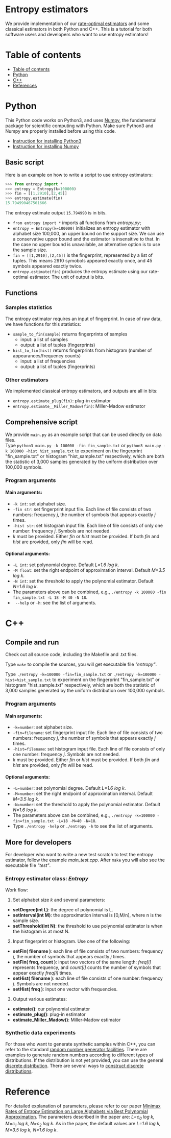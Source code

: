 Entropy estimators
=================
We provide implementation of our [rate-optimal estimators](http://ieeexplore.ieee.org/abstract/document/7444171/) and some classical estimators in both Python and C++. 
This is a tutorial for both software users and developers who want to use entropy estimators! 



Table of contents
=================
* [Table of contents](#table-of-contents)
* [Python](#python)
* [C++](#c)
* [References](#reference)


Python
=====
This Python code works on Python3, and uses [Numpy](http://www.numpy.org), the fundamental package for scientific computing with Python.
Make sure Python3 and Numpy are properly installed before using this code. 

* [Instruction for installing Python3](https://docs.python.org/3/using/index.html)
* [Instruction for installing Numpy](https://www.scipy.org/install.html)

Basic script
-------
Here is an example on how to write a script to use entropy estimators:
```python
>>> from entropy import *
>>> entropy = Entropy(k=100000)
>>> fin = [[1,2910],[2,45]]
>>> entropy.estimate(fin)
15.794990467501666
```
The entropy estimate output ```15.794990``` is in bits.

* ```from entropy import *``` imports all functions from *entropy.py*;
* ```entropy = Entropy(k=100000)``` initializes an entropy estimator with alphabet size 100,000, an upper bound on the support size. We can use a conservative upper bound and the estimator is insensitive to that. In the case no upper bound is unavailable, an alternative option is to use the sample size. 
* ```fin = [[1,2910],[2,45]]``` is the fingerprint, represented by a list of tuples. This means 2910 symobols appeared exactly once, and 45 symbols appeared exactly twice. 
* ```entropy.estimate(fin)``` produces the entropy estimate using our rate-optimal estimator. The unit of output is bits. 

Functions
------
### Samples statistics
The entropy estimator requires an input of fingerprint. 
In case of raw data, we have functions for this statistics:
* ```sample_to_fin(sample)``` returns fingerprints of samples
  * input: a list of samples 
  * output: a list of tuples (fingerprints)
* ```hist_to_fin(hist)``` returns fingerprints from histogram (number of appearances/frequency counts)
  * input: a list of frequencies
  * output: a list of tuples (fingerprints)

### Other estimators
We implemented classical entropy estimators, and outputs are all in bits:  

* ```entropy.estimate_plug(fin)```: plug-in estimator
* ```entropy.estimate__Miller_Madow(fin)```: Miller-Madow estimator

Comprehensive script
---------
We provide ```main.py``` as an example script that can be used directly on data files.  
Type ```python3 main.py -k 100000 -fin fin_sample.txt``` or ```python3 main.py -k 100000 -hist hist_sample.txt``` to experiment on the fingerprint "fin\_sample.txt" or histogram "hist\_sample.txt" respectively, which are both the statistic of 3,000 samples generated by the uniform distribution over 100,000 symbols. 

### Program arguments

#### Main arguments:

* ```-k int```: set alphabet size. 
* ```-fin str```: set fingerprint input file. 
  Each line of file consists of two numbers: frequency *j*, the number of symbols that appears exactly *j* times.
* ```-hist str```: set histogram input file. 
  Each line of file consists of only one number: frequency *j*. Symbols are not needed.
* *k* must be provided. 
  Either *fin* or *hist* must be provided.
  If both *fin* and *hist* are provided, only *fin* will be read.
  
#### Optional arguments:

* ```-L int```: set polynomial degree. Default *L=1.6 log k*.
* ```-M float```: set the right endpoint of approximation interval. Default *M=3.5 log k*.
* ```-N int```: set the threshold to apply the polynomial estimator. Default *N=1.6 log k*.
* The parameters above can be combined, e.g., ```./entropy -k 100000 -fin fin_sample.txt -L 18 -M 40 -N 18```.
* ``` --help``` or ```-h```: see the list of arguments.





C++
=====
Compile and run
---------
Check out all source code, including the Makefile and .txt files.

Type ```make``` to compile the sources, you will get executable file *"entropy"*.

Type ```./entropy -k=100000 -fin=fin_sample.txt``` or ```./entropy -k=100000 -hist=hist_sample.txt``` to experiment on the fingerprint "fin\_sample.txt" or histogram "hist\_sample.txt" respectively, which are both the statistic of 3,000 samples generated by the uniform distribution over 100,000 symbols. 

### Program arguments

#### Main arguments:

* ```-k=number```: set alphabet size. 
* ```-fin=filename```: set fingerprint input file. 
  Each line of file consists of two numbers: frequency *j*, the number of symbols that appears exactly *j* times.
* ```-hist=filename```: set histogram input file. 
  Each line of file consists of only one number: frequency *j*. Symbols are not needed.
* *k* must be provided. 
  Either *fin* or *hist* must be provided.
  If both *fin* and *hist* are provided, only *fin* will be read.
  
#### Optional arguments:

* ```-L=number```: set polynomial degree. Default *L=1.6 log k*.
* ```-M=number```: set the right endpoint of approximation interval. Default *M=3.5 log k*.
* ```-N=number```: set the threshold to apply the polynomial estimator. Default *N=1.6 log k*.
* The parameters above can be combined, e.g., ```./entropy -k=100000 -fin=fin_sample.txt -L=18 -M=40 -N=18```.
* Type ```./entropy -help``` or ```./entropy -h``` to see the list of arguments.



## More for developers
For developer who want to write a new test scratch to test the entropy estimator, follow the example *main_test.cpp*.
After ```make``` you will also see the executable file *"test"*.

### Entropy estimator class: *Entropy*
Work flow: 

1. Set alphabet size *k* and several parameters: 
  * **setDegree(int L)**: the degree of polynomial is L.
  * **setInterval(int M)**: the approximation interval is [0,M/n], where n is the sample size.
  * **setThreshold(int N)**: the threshold to use polynomial estimator is when the histogram is at most N.
2. Input fingerprint or histogram. Use one of the following: 
  * **setFin( filename )**: each line of file consists of two numbers: frequency *j*, the number of symbols that appears exactly *j* times.
  * **setFin( freq, count )**: input two vectors of the same length: *freq[i]* represents frequency, and *count[i]* counts the number of symbols that appear exactly *freq[i]* times. 
  * **setHist( filename )**: each line of file consists of one number: frequency *j*. Symbols are not needed.
  * **setHist( freq )**: input one vector with frequencies.
3. Output various estimates: 
  * **estimate()**: our polynomial estimator
  * **estimate_plug()**: plug-in estimator
  * **estimate\_Miller\_Madow()**: Miller-Madow estimator



### Synthetic data experiments
For those who want to generate synthetic samples within C++, you can refer to the standard [random number generator facilities](http://www.cplusplus.com/reference/random/).
There are examples to generate random numbers according to different types of distributions.
If the distribution is not yet provided, you can use the general [discrete distribution](http://www.cplusplus.com/reference/random/discrete\_distribution/).
There are several ways to [construct discrete distributions](http://www.cplusplus.com/reference/random/discrete\_distribution/discrete\_distribution/).


Reference
===================
For detailed explanation of parameters, please refer to our paper [Minimax Rates of Entropy Estimation on Large Alphabets via Best Polynomial Approximation](http://ieeexplore.ieee.org/abstract/document/7444171/).
The parameters described in the paper are: *L=c<sub>0</sub> log k, M=c<sub>1</sub> log k, N=c<sub>2</sub> log k*.
As in the paper, the default values are *L=1.6 log k, M=3.5 log k, N=1.6 log k*.

